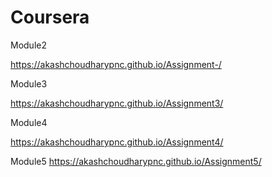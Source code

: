 # Coursera

Module2

https://akashchoudharypnc.github.io/Assignment-/

Module3

https://akashchoudharypnc.github.io/Assignment3/

Module4

https://akashchoudharypnc.github.io/Assignment4/

Module5
https://akashchoudharypnc.github.io/Assignment5/
